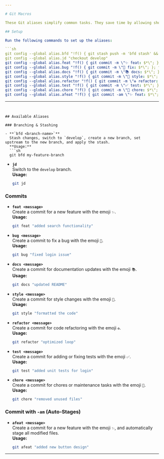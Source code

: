 ```yaml
---

# Git Macros

These Git aliases simplify common tasks. They save time by allowing shorthand commands for frequent actions like committing, branching, and pushing.

## Setup

Run the following commands to set up the aliases:

```sh
git config --global alias.bfd "!f() { git stash push -m 'bfd stash' && git switch develop && git switch -c \"$1\" && git branch --set-upstream-to=origin/\"$1\" && git stash pop; }; f"
git config --global alias.jd "checkout develop"
git config --global alias.feat "!f() { git commit -m \"✨ feat: $*\"; }; f"
git config --global alias.bug "!f() { git commit -m \"🐛 fix: $*\"; }; f"
git config --global alias.docs "!f() { git commit -m \"📚 docs: $*\"; }; f"
git config --global alias.style "!f() { git commit -m \"🎨 style: $*\"; }; f"
git config --global alias.refactor "!f() { git commit -m \"♻️ refactor: $*\"; }; f"
git config --global alias.test "!f() { git commit -m \"✅ test: $*\"; }; f"
git config --global alias.chore "!f() { git commit -m \"🧹 chore: $*\"; }; f"
git config --global alias.afeat "!f() { git commit -am \"✨ feat: $*\"; }; f"
```

---
```


## Available Aliases

### Branching & Stashing

- **`bfd <branch-name>`**  
  Stash changes, switch to `develop`, create a new branch, set upstream to the new branch, and apply the stash.  
  **Usage:**  
  ```sh
  git bfd my-feature-branch
  ```

- **`jd`**  
  Switch to the `develop` branch.  
  **Usage:**  
  ```sh
  git jd
  ```

### Commits

- **`feat <message>`**  
  Create a commit for a new feature with the emoji `✨`.  
  **Usage:**  
  ```sh
  git feat "added search functionality"
  ```

- **`bug <message>`**  
  Create a commit to fix a bug with the emoji `🐛`.  
  **Usage:**  
  ```sh
  git bug "fixed login issue"
  ```

- **`docs <message>`**  
  Create a commit for documentation updates with the emoji `📚`.  
  **Usage:**  
  ```sh
  git docs "updated README"
  ```

- **`style <message>`**  
  Create a commit for style changes with the emoji `🎨`.  
  **Usage:**  
  ```sh
  git style "formatted the code"
  ```

- **`refactor <message>`**  
  Create a commit for code refactoring with the emoji `♻️`.  
  **Usage:**  
  ```sh
  git refactor "optimized loop"
  ```

- **`test <message>`**  
  Create a commit for adding or fixing tests with the emoji `✅`.  
  **Usage:**  
  ```sh
  git test "added unit tests for login"
  ```

- **`chore <message>`**  
  Create a commit for chores or maintenance tasks with the emoji `🧹`.  
  **Usage:**  
  ```sh
  git chore "removed unused files"
  ```

### Commit with `-am` (Auto-Stages)

- **`afeat <message>`**  
  Create a commit for a new feature with the emoji `✨`, and automatically stage all modified files.  
  **Usage:**  
  ```sh
  git afeat "added new button design"
  ```

---
